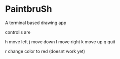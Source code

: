 # PaintbruSh
A terminal based drawing app

controlls are

h move left
j move down
l move right
k move up
q quit

r change color to red (doesnt work yet)

